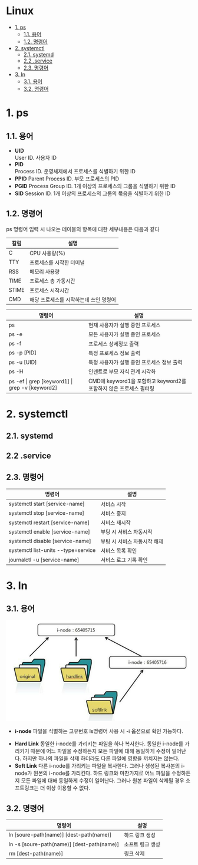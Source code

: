 # Linux <!-- omit from toc -->

- [1. ps](#1-ps)
  - [1.1. 용어](#11-용어)
  - [1.2. 명령어](#12-명령어)
- [2. systemctl](#2-systemctl)
  - [2.1. systemd](#21-systemd)
  - [2.2 .service](#22-service)
  - [2.3. 명령어](#23-명령어)
- [3. ln](#3-ln)
  - [3.1. 용어](#31-용어)
  - [3.2. 명령어](#32-명령어)

# 1. ps

## 1.1. 용어

- **UID**  
  User ID. 사용자 ID
- **PID**  
  Process ID. 운영체제에서 프로세스를 식별하기 위한 ID
- **PPID**
  Parent Process ID. 부모 프로세스의 PID
- **PGID**
  Process Group ID. 1개 이상의 프로세스의 그룹을 식별하기 위한 ID
- **SID**
  Session ID. 1개 이상의 프로세스의 그룹의 묶음을 식별하기 위한 ID

## 1.2. 명령어

ps 명령어 입력 시 나오는 테이블의 항목에 대한 세부내용은 다음과 같다

| 칼럼  | 설명                                   |
| ----- | -------------------------------------- |
| C     | CPU 사용량(%)                          |
| TTY   | 프로세스를 시작한 터미널               |
| RSS   | 메모리 사용량                          |
| TIME  | 프로세스 총 가동시간                   |
| STIME | 프로세스 시작시간                      |
| CMD   | 해당 프로세스를 시작하는데 쓰인 명령어 |

| 명령어                                          | 설명                                                               |
| ----------------------------------------------- | ------------------------------------------------------------------ |
| ps                                              | 현재 사용자가 실행 중인 프로세스                                   |
| ps -e                                           | 모든 사용자가 실행 중인 프로세스                                   |
| ps -f                                           | 프로세스 상세정보 출력                                             |
| ps -p [PID]                                     | 특정 프로세스 정보 출력                                            |
| ps -u [UID]                                     | 특정 사용자가 실행 중인 프로세스 정보 출력                         |
| ps -H                                           | 인덴트로 부모 자식 관계 시각화                                     |
| ps -ef \| grep [keyword1] \| grep -v [keyword2] | CMD에 keyword1을 포함하고 keyword2를 포함하지 않은 프로세스 필터링 |

# 2. systemctl

## 2.1. systemd

## 2.2 .service

## 2.3. 명령어

| 명령어                              | 설명                         |
| ----------------------------------- | ---------------------------- |
| systemctl start [service-name]      | 서비스 시작                  |
| systemctl stop [service-name]       | 서비스 중지                  |
| systemctl restart [service-name]    | 서비스 재시작                |
| systemctl enable [service-name]     | 부팅 시 서비스 자동시작      |
| systemctl disable [service-name]    | 부팅 시 서비스 자동시작 해제 |
| systemctl list-units --type=service | 서비스 목록 확인             |
| journalctl -u [service-name]        | 서비스 로그 기록 확인        |

# 3. ln

## 3.1. 용어

<img alt="softlink hardlink" src="./assets/soft_link_hard_link.jpg" width="500">

- **i-node**
  파일을 식별하는 고유번호
  ls명령어 사용 시 -i 옵션으로 확인 가능하다.

* **Hard Link**
  동일한 i-node를 가리키는 파일을 하나 복사한다. 동일한 i-node를 가리키기 때문에 어느 파일을 수정하든지 모든 파일에 대해 동일하게 수정이 일어난다.
  하지만 하나의 파일을 삭제 하더라도 다른 파일에 영향을 끼치지는 않는다.
* **Soft Link**
  다른 i-node를 가리키는 파일을 복사한다. 그러나 생성된 복사본의 i-node가 원본의 i-node를 가리킨다.
  하드 링크와 마찬가지로 어느 파일을 수정하든지 모든 파일에 대해 동일하게 수정이 일어난다. 그러나 원본 파일이 삭제될 경우 소프트링크는 더 이상 이용할 수 없다.

## 3.2. 명령어

| 명령어                                     | 설명             |
| ------------------------------------------ | ---------------- |
| ln [soure-path(name)] [dest-path(name)]    | 하드 링크 생성   |
| ln -s [soure-path(name)] [dest-path(name)] | 소프트 링크 생성 |
| rm [dest-path(name)]                       | 링크 삭제        |
